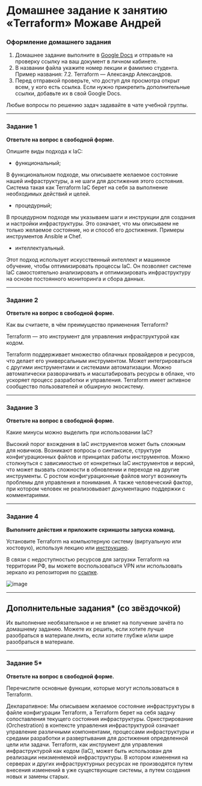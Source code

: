 # Домашнее задание к занятию «Terraform» Можаве Андрей


### Оформление домашнего задания

1. Домашнее задание выполните в [Google Docs](https://docs.google.com/) и отправьте на проверку ссылку на ваш документ в личном кабинете.  
1. В названии файла укажите номер лекции и фамилию студента. Пример названия: 7.2. Terraform — Александр Александров.
1. Перед отправкой проверьте, что доступ для просмотра открыт всем, у кого есть ссылка. Если нужно прикрепить дополнительные ссылки, добавьте их в свой Google Docs.

Любые вопросы по решению задач задавайте в чате учебной группы.

---

### Задание 1

**Ответьте на вопрос в свободной форме.**

Опишите виды подхода к IaC:

 * функциональный;

 В функциональном подходе, мы описываете желаемое состояние нашей инфраструктуры, а не шаги для достижения этого состояния. Система такая как Terraform IaC берет на себя за выполнение необходимых действий и целей.
   
 * процедурный;

 В процедурном подходе мы указываем шаги и инструкции для создания и настройки инфраструктуры. Это означает, что мы описываем не только желаемое состояние, но и способ его достижения. Примеры инструментов Ansible и Chef.
   
 * интеллектуальный.

Этот подход использует искусственный интеллект и машинное обучение, чтобы оптимизировать процессы IaC. Он позволяет системе IaC самостоятельно анализировать и оптимизировать инфраструктуру на основе постоянного мониторинга и сбора данных.

---

### Задание 2

**Ответьте на вопрос в свободной форме.**

Как вы считаете, в чём преимущество применения Terraform?

Terraform — это инструмент для управления инфраструктурой как кодом.

Terraform поддерживает множество облачных провайдеров и ресурсов, что делает его универсальным инструментом. Может интегрироваться с другими инструментами и системами автоматизации.
Можно автоматически разворачивать и масштабировать ресурсы в облаке, что ускоряет процесс разработки и управления.
Terraform имеет активное сообщество пользователей и обширную экосистему.


---

### Задание 3

**Ответьте на вопрос в свободной форме.**

Какие минусы можно выделить при использовании IaC?

Высокий порог вхождения в IaC инструментов может быть сложным для новичков. Возникают вопросы о синтаксисе, структуре конфигурационных файлов и принципах работы инструментов.
Можно столкнуться с зависимостью от конкретных IaC инструментов и версий, что может вызвать сложности в обновлении и переходе на другие инструменты.
С ростом конфигурационные файлов могут возникнуть проблемы для управления и понимания.
А также человеческий фактор, при котором человек не реализовывает документацию поддержки с комментариями.

 
---

### Задание 4

**Выполните действия и приложите скриншоты запуска команд.**

Установите Terraform на компьютерную систему (виртуальную или хостовую), используя лекцию или [инструкцию](https://learn.hashicorp.com/tutorials/terraform/install-cli).    

В связи с недоступностью ресурсов для загрузки Terraform на территории РФ, вы можете  воспользоваться VPN или использовать зеркало из репозитория по [ссылке](https://github.com/netology-code/devops-materials).


![image](https://github.com/Hr0mi/SVIRT-21/assets/95475785/b189894a-673b-4f28-b464-44ab19909933)



---

## Дополнительные задания* (со звёздочкой)

Их выполнение необязательное и не влияет на получение зачёта по домашнему заданию. Можете их решить, если хотите лучше разобраться в материале.лнить, если хотите глубже и/или шире разобраться в материале.

---

### Задание 5*

**Ответьте на вопрос в свободной форме.**

Перечислите основные функции, которые могут использоваться в Terraform. 

Декларативное: Мы описываем желаемое состояние инфраструктуры в файле конфигурации Terraform, а Terraform берет на себя задачу сопоставления текущего состояния инфраструктуры.
Оркестрирование (Orchestration) в контексте управления инфраструктурой означает управление различными компонентами, процессами инфраструктуры и средами разработки и развертывания для достижения определенной цели или задачи.
Terraform, как инструмент для управления инфраструктурой как кодом (IaC), может быть использован для реализации неизменяемой инфраструктуры. В котором изменения на серверах и других инфраструктурных ресурсах не производятся путем внесения изменений в уже существующие системы, а путем создания новых и замены старых.




